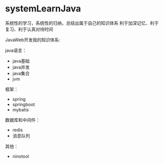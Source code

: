 # systemLearnJava

系统性的学习，系统性的归纳，总结出属于自己的知识体系
利于加深记忆、利于复习、利于认真对待时间

JavaWeb开发我的知识体系:

java语言：
 - java基础
 - java并发
 - java集合
 - jvm
 
框架：
 - spring
 - springboot
 - mybatis
 
数据库和中间件：
 - redis
 - 消息队列
 
其他：
 - ninotool

